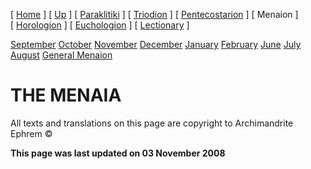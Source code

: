 \[ [Home](index.md) \] \[ [Up](liturgic.md) \] \[ [Paraklitiki](oktoich.md) \] \[ [Triodion](triodion.md) \] \[ [Pentecostarion](pentecos.md) \] \[ Menaion \] \[ [Horologion](horologion.md) \] \[ [Euchologion](eucholog.md) \] \[ [Lectionary](lectionary.md) \]

[September](sep-int.md)
[October](oct-int.md)
[November](nov-int.md)
[December](dec-int.md)
[January](jan-int.md)
[February](february.md)
[June](Menaion-June.md)
[July](july1.md)
[August](aug.md)
[General Menaion](general.md)

THE MENAIA
==========

All texts and translations on this page are copyright to
Archimandrite Ephrem ©

**This page was last updated on 03 November 2008**
